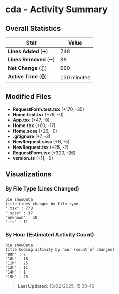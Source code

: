 # cda - Activity Summary 

## Overall Statistics

| Stat                   | Value                                                             |
| ---------------------- | ----------------------------------------------------------------- |
| **Lines Added** (➕)   | 748                                          |
| **Lines Removed** (➖) | 88                                        |
| **Net Change** (↕)    | 660                |
| **Active Time** (⌚)   | 130 minutes |


## Modified Files
- **RequestForm.test.tsx** (+170, -35)
- **Home.test.tsx** (+76, -0)
- **App.tsx** (+47, -0)
- **Home.tsx** (+60, -17)
- **Home.scss** (+26, -0)
- **.gitignore** (+7, -3)
- **NewRequest.scss** (+6, -5)
- **NewRequest.tsx** (+25, -2)
- **RequestForm.tsx** (+320, -26)
- **version.ts** (+11, -0)

## Visualizations

### By File Type (Lines Changed)

```mermaid
pie showData
title Lines changed by file type
".tsx" : 778
".scss" : 37
"unknown" : 10
".ts" : 11
```

### By Hour (Estimated Activity Count)

```mermaid
pie showData
title Coding activity by hour (count of changes)
"09h" : 7
"10h" : 16
"11h" : 25
"12h" : 11
"14h" : 1
"15h" : 25
```


> **Last Updated:** 13/02/2025, 15:30:49